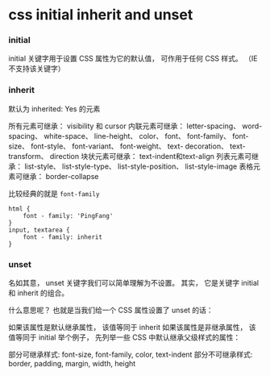 # css initial inherit and unset

### initial

initial 关键字用于设置 CSS 属性为它的默认值， 可作用于任何 CSS 样式。 （IE 不支持该关键字）

### inherit

默认为 inherited: Yes 的元素

所有元素可继承： visibility 和 cursor
内联元素可继承： letter-spacing、 word-spacing、 white-space、 line-height、 color、 font、 font-family、 font-size、 font-style、 font-variant、 font-weight、 text- decoration、 text-transform、 direction
块状元素可继承： text-indent和text-align
列表元素可继承： list-style、 list-style-type、 list-style-position、 list-style-image
表格元素可继承： border-collapse

比较经典的就是 `font-family` 

    html {
        font - family: 'PingFang'
    }
    input, textarea {
        font - family: inherit
    }

### unset

名如其意， unset 关键字我们可以简单理解为不设置。 其实， 它是关键字 initial 和 inherit 的组合。 

什么意思呢？ 也就是当我们给一个 CSS 属性设置了 unset 的话： 

如果该属性是默认继承属性， 该值等同于 inherit
如果该属性是非继承属性， 该值等同于 initial
举个例子， 先列举一些 CSS 中默认继承父级样式的属性： 

部分可继承样式: font-size, font-family, color, text-indent
部分不可继承样式: border, padding, margin, width, height